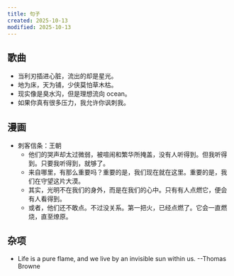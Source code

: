 ```yaml
---
title: 句子
created: 2025-10-13
modified: 2025-10-13
---
```


## 歌曲

- 当利刃插进心脏，流出的却是星光。
- 地为床，天为铺，少侠莫怕草木枯。
- 现实像是臭水沟，但是理想流向 ocean。
- 如果你真有很多压力，我允许你讽刺我。

## 漫画

- 刺客信条：王朝
    - 他们的哭声却太过微弱，被喧闹和繁华所掩盖，没有人听得到。但我听得到。只要我听得到，就够了。  
    - 来自哪里，有那么重要吗？重要的是，我们现在就在这里。重要的是，我们在守望这片大漠。  
    - 其实，光明不在我们的身外，而是在我们的心中。只有有人点燃它，便会有人看得到。
    - 或者，他们还不敢点。不过没关系。第一把火，已经点燃了。它会一直燃烧，直至燎原。  

## 杂项

- Life is a pure flame, and we live by an invisible sun within us. --Thomas Browne
